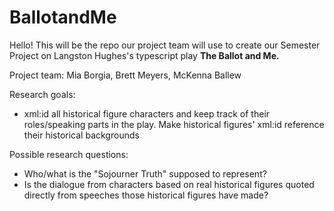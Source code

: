 # BallotandMe
Hello! This will be the repo our project team will use to create our Semester Project on Langston Hughes's typescript play **The Ballot and Me.**

Project team: Mia Borgia, Brett Meyers, McKenna Ballew

Research goals:
- xml:id all historical figure characters and keep track of their roles/speaking parts in the play. Make historical figures' xml:id reference their historical backgrounds

Possible research questions:
- Who/what is the "Sojourner Truth" supposed to represent?
- Is the dialogue from characters based on real historical figures quoted directly from speeches those historical figures have made?
